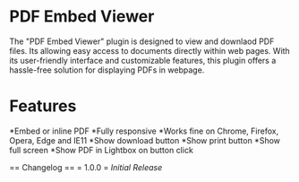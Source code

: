 # PDF Embed Viewer

The "PDF Embed Viewer" plugin is designed to view and downlaod PDF files. Its allowing easy access to documents directly within web pages. With its user-friendly interface and customizable features, this plugin offers a hassle-free solution for displaying PDFs in webpage.

# Features
*Embed or inline PDF
*Fully responsive
*Works fine on Chrome, Firefox, Opera, Edge and IE11
*Show download button
*Show print button
*Show full screen
*Show PDF in Lightbox on button click




== Changelog ==
= 1.0.0 =
*Initial Release*
